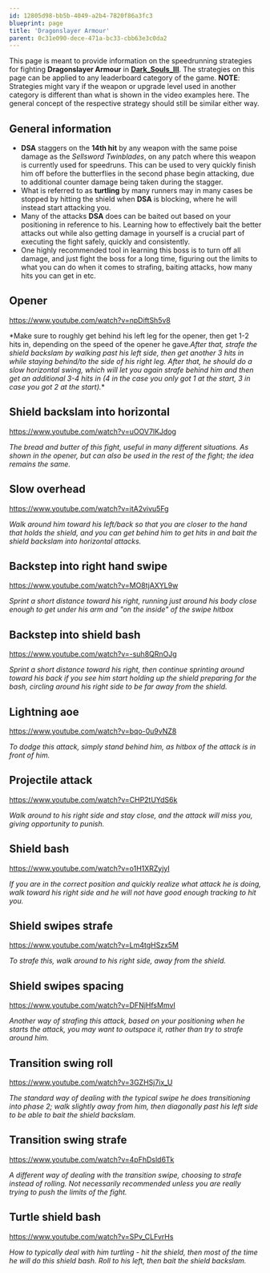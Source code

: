```yaml
---
id: 12805d98-bb5b-4049-a2b4-7820f86a3fc3
blueprint: page
title: 'Dragonslayer Armour'
parent: 0c31e090-dece-471a-bc33-cbb63e3c0da2
---
```

This page is meant to provide information on the speedrunning strategies for fighting **Dragonslayer Armour** in [**Dark\_Souls\_III**](/darksouls3). The strategies on this page can be applied to any leaderboard category of the game.
**NOTE**: Strategies might vary if the weapon or upgrade level used in another category is different than what is shown in the video examples here. The general concept of the respective strategy should still be similar either way.

## General information

- **DSA** staggers on the **14th hit** by any weapon with the same poise damage as the *Sellsword Twinblades*, on any patch where this weapon is currently used for speedruns. This can be used to very quickly finish him off before the butterflies in the second phase begin attacking, due to additional counter damage being taken during the stagger.
- What is referred to as **turtling** by many runners may in many cases be stopped by hitting the shield when **DSA** is blocking, where he will instead start attacking you.
- Many of the attacks **DSA** does can be baited out based on your positioning in reference to his. Learning how to effectively bait the better attacks out while also getting damage in yourself is a crucial part of executing the fight safely, quickly and consistently.
- One highly recommended tool in learning this boss is to turn off all damage, and just fight the boss for a long time, figuring out the limits to what you can do when it comes to strafing, baiting attacks, how many hits you can get in etc.

## **Opener**

https://www.youtube.com/watch?v=npDiftSh5v8

\*Make sure to roughly get behind his left leg for the opener, then get 1-2 hits in, depending on the speed of the opener he gave.*After that, strafe the shield backslam by walking past his left side, then get another 3 hits in while staying behind/to the side of his right leg.
After that, he should do a slow horizontal swing, which will let you again strafe behind him and then get an additional 3-4 hits in (4 in the case you only got 1 at the start, 3 in case you got 2 at the start).*\*

## **Shield backslam into horizontal**

https://www.youtube.com/watch?v=uOOV7lKJdog

*The bread and butter of this fight, useful in many different situations. As shown in the opener, but can also be used in the rest of the fight; the idea remains the same.*

## **Slow overhead**

https://www.youtube.com/watch?v=itA2vivu5Fg

*Walk around him toward his left/back so that you are closer to the hand that holds the shield, and you can get behind him to get hits in and bait the shield backslam into horizontal attacks.*

## **Backstep into right hand swipe**

https://www.youtube.com/watch?v=MO8tjAXYL9w

*Sprint a short distance toward his right, running just around his body close enough to get under his arm and "on the inside" of the swipe hitbox*

## **Backstep into shield bash**

https://www.youtube.com/watch?v=-suh8QRnOJg

*Sprint a short distance toward his right, then continue sprinting around toward his back if you see him start holding up the shield preparing for the bash, circling around his right side to be far away from the shield.*

## **Lightning aoe**

https://www.youtube.com/watch?v=bqo-0u9vNZ8

*To dodge this attack, simply stand behind him, as hitbox of the attack is in front of him.*

## **Projectile attack**

https://www.youtube.com/watch?v=CHP2tUYdS6k

*Walk around to his right side and stay close, and the attack will miss you, giving opportunity to punish.*

## **Shield bash**

https://www.youtube.com/watch?v=o1H1XRZyjyI

*If you are in the correct position and quickly realize what attack he is doing, walk toward his right side and he will not have good enough tracking to hit you.*

## **Shield swipes strafe**

https://www.youtube.com/watch?v=Lm4tgHSzx5M

*To strafe this, walk around to his right side, away from the shield.*

## **Shield swipes spacing**

https://www.youtube.com/watch?v=DFNjHfsMmvI

*Another way of strafing this attack, based on your positioning when he starts the attack, you may want to outspace it, rather than try to strafe around him.*

## **Transition swing roll**

https://www.youtube.com/watch?v=3GZHSj7ix_U

*The standard way of dealing with the typical swipe he does transitioning into phase 2; walk slightly away from him, then diagonally past his left side to be able to bait the shield backslam.*

## **Transition swing strafe**

https://www.youtube.com/watch?v=4pFhDsld6Tk

*A different way of dealing with the transition swipe, choosing to strafe instead of rolling. Not necessarily recommended unless you are really trying to push the limits of the fight.*

## **Turtle shield bash**

https://www.youtube.com/watch?v=SPv_CLFvrHs

*How to typically deal with him turtling - hit the shield, then most of the time he will do this shield bash. Roll to his left, then bait the shield backslam.*
